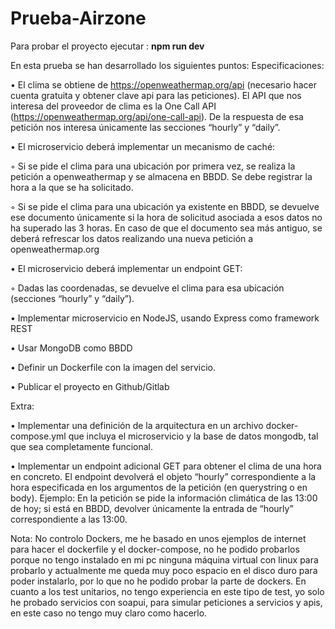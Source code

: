 # Prueba-Airzone

Para probar el proyecto ejecutar : **npm run dev**


En esta prueba se han desarrollado los siguientes puntos:
Especificaciones:


  • El clima se obtiene de https://openweathermap.org/api (necesario hacer cuenta gratuita y 
  obtener clave api para las peticiones). El API que nos interesa del proveedor de clima es la 
  One Call API (https://openweathermap.org/api/one-call-api). De la respuesta de esa petición
  nos interesa únicamente las secciones “hourly” y “daily”.
  
  
  • El microservicio deberá implementar un mecanismo de caché:
  
  
  ◦ Si se pide el clima para una ubicación por primera vez, se realiza la petición a 
  openweathermap y se almacena en BBDD. Se debe registrar la hora a la que se ha 
  solicitado.
  
  
  ◦ Si se pide el clima para una ubicación ya existente en BBDD, se devuelve ese 
  documento únicamente si la hora de solicitud asociada a esos datos no ha superado las 3 
  horas. En caso de que el documento sea más antiguo, se deberá refrescar los datos 
  realizando una nueva petición a openweathermap.org
  
  
  • El microservicio deberá implementar un endpoint GET:
  
  
  ◦ Dadas las coordenadas, se devuelve el clima para esa ubicación (secciones “hourly” y 
  “daily”).
  
  
  • Implementar microservicio en NodeJS, usando Express como framework REST
  
  
  • Usar MongoDB como BBDD
  
  
  • Definir un Dockerfile con la imagen del servicio.
  
  
  • Publicar el proyecto en Github/Gitlab
  
  
  Extra:
  
  
  • Implementar una definición de la arquitectura en un archivo docker-compose.yml que 
  incluya el microservicio y la base de datos mongodb, tal que sea completamente funcional.
  
  
  • Implementar un endpoint adicional GET para obtener el clima de una hora en concreto. El 
  endpoint devolverá el objeto “hourly” correspondiente a la hora especificada en los 
  argumentos de la petición (en querystring o en body). Ejemplo: En la petición se pide la 
  información climática de las 13:00 de hoy; si está en BBDD, devolver únicamente la entrada
  de “hourly” correspondiente a las 13:00.
  
  
  
  Nota: No controlo Dockers, me he basado en unos ejemplos de internet para hacer el dockerfile y el docker-compose, no he podido probarlos porque no tengo instalado en mi pc ninguna máquina virtual con linux para probarlo y actualmente me queda muy poco espacio en el disco duro para poder instalarlo, por lo que no he podido probar la parte de dockers.
  En cuanto a los test unitarios, no tengo experiencia en este tipo de test, yo solo he probado servicios con soapui, para simular peticiones a servicios y apis, en este caso no tengo muy claro como hacerlo.
